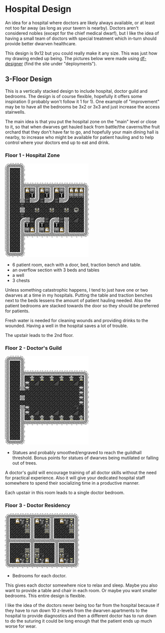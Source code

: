 # Hospital Design
An idea for a hospital where doctors are likely always available, or at least not too far away (as long as your tavern is nearby). Doctors aren't considered nobles (except for the chief medical dwarf), but I like the idea of having a small team of doctors with special treatment which in-turn should provide better dwarven healthcare.

This design is 9x12 but you could really make it any size. This was just how my drawing ended up being. The pictures below were made using [df-designer](https://github.com/threehams/df-designer) (find the site under "deployments").

## 3-Floor Design
This is a vertically stacked design to include hospital, doctor guild and bedrooms. The design is of course flexible, hopefully it offers some inspiration (I probably won't follow it 1 for 1). One example of "improvement" may be to have all the bedrooms be 3x2 or 3x3 and just increase the access stairwells.

The main idea is that you put the hospital zone on the "main" level or close to it, so that when dwarves get hauled back from battle/the caverns/the fruit orchard that they don't have far to go, and hopefully your main dining hall is nearby, to increase who might be available for patient hauling and to help control where your doctors end up to eat and drink.

### Floor 1 - Hospital Zone
![](img/hospital-1.png)

- 6 patient room, each with a door, bed, traction bench and table.
- an overflow section with 3 beds and tables
- a well
- 3 chests

Unless something catastrophic happens, I tend to just have one or two dwarves at a time in my hospitals. Putting the table and traction benches next to the beds lessens the amount of patient hauling needed. Also the patient bedrooms are stacked towards the door so they should be preferred for patients.

Fresh water is needed for cleaning wounds and providing drinks to the wounded. Having a well in the hospital saves a lot of trouble.

The upstair leads to the 2nd floor.

### Floor 2 - Doctor's Guild
![](img/hospital-2.png)

- Statues and probably smoothed/engraved to reach the guildhall threshold. Bonus points for statues of dwarves being mutilated or falling out of trees.

A doctor's guild will encourage training of all doctor skills without the need for practical experience. Also it will give your dedicated hospital staff somewhere to spend their socializing time in a productive manner.

Each upstair in this room leads to a single doctor bedroom.

### Floor 3 - Doctor Residency
![](img/hospital-3.png)

- Bedrooms for each doctor. 

This gives each doctor somewhere nice to relax and sleep. Maybe you also want to provide a table and chair in each room. Or maybe you want smaller bedrooms. This entire design is flexible.

I like the idea of the doctors never being too far from the hospital because if they have to run down 10 z-levels from the dwarven apartments to the hospital to provide diagnostics and then a different doctor has to run down to do the suturing it could be long enough that the patient ends up much worse for wear.